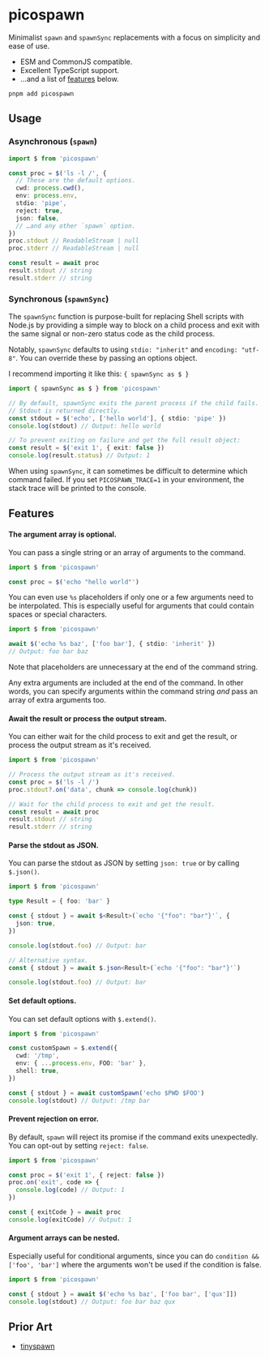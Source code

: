 # picospawn

Minimalist `spawn` and `spawnSync` replacements with a focus on simplicity and ease of use.

- ESM and CommonJS compatible.
- Excellent TypeScript support.
- …and a list of [features](#features) below.

```
pnpm add picospawn
```

## Usage

### Asynchronous (`spawn`)

```ts
import $ from 'picospawn'

const proc = $('ls -l /', {
  // These are the default options.
  cwd: process.cwd(),
  env: process.env,
  stdio: 'pipe',
  reject: true,
  json: false,
  // …and any other `spawn` option.
})
proc.stdout // ReadableStream | null
proc.stderr // ReadableStream | null

const result = await proc
result.stdout // string
result.stderr // string
```

### Synchronous (`spawnSync`)

The `spawnSync` function is purpose-built for replacing Shell scripts with Node.js by providing a simple way to block on a child process and exit with the same signal or non-zero status code as the child process.

Notably, `spawnSync` defaults to using `stdio: "inherit"` and `encoding: "utf-8"`. You can override these by passing an options object.

I recommend importing it like this: `{ spawnSync as $ }`

```ts
import { spawnSync as $ } from 'picospawn'

// By default, spawnSync exits the parent process if the child fails.
// Stdout is returned directly.
const stdout = $('echo', ['hello world'], { stdio: 'pipe' })
console.log(stdout) // Output: hello world

// To prevent exiting on failure and get the full result object:
const result = $('exit 1', { exit: false })
console.log(result.status) // Output: 1
```

When using `spawnSync`, it can sometimes be difficult to determine which command failed. If you set `PICOSPAWN_TRACE=1` in your environment, the stack trace will be printed to the console.

## Features

#### The argument array is optional.

You can pass a single string or an array of arguments to the command.

```ts
import $ from 'picospawn'

const proc = $('echo "hello world"')
```

You can even use `%s` placeholders if only one or a few arguments need to be interpolated. This is especially useful for arguments that could contain spaces or special characters.

```ts
import $ from 'picospawn'

await $('echo %s baz', ['foo bar'], { stdio: 'inherit' })
// Output: foo bar baz
```

Note that placeholders are unnecessary at the end of the command string.

Any extra arguments are included at the end of the command. In other words, you can specify arguments within the command string _and_ pass an array of extra arguments too.

#### Await the result or process the output stream.

You can either wait for the child process to exit and get the result, or process the output stream as it's received.

```ts
import $ from 'picospawn'

// Process the output stream as it's received.
const proc = $('ls -l /')
proc.stdout?.on('data', chunk => console.log(chunk))

// Wait for the child process to exit and get the result.
const result = await proc
result.stdout // string
result.stderr // string
```

#### Parse the stdout as JSON.

You can parse the stdout as JSON by setting `json: true` or by calling `$.json()`.

```ts
import $ from 'picospawn'

type Result = { foo: 'bar' }

const { stdout } = await $<Result>(`echo '{"foo": "bar"}'`, {
  json: true,
})

console.log(stdout.foo) // Output: bar

// Alternative syntax.
const { stdout } = await $.json<Result>(`echo '{"foo": "bar"}'`)

console.log(stdout.foo) // Output: bar
```

#### Set default options.

You can set default options with `$.extend()`.

```ts
import $ from 'picospawn'

const customSpawn = $.extend({
  cwd: '/tmp',
  env: { ...process.env, FOO: 'bar' },
  shell: true,
})

const { stdout } = await customSpawn('echo $PWD $FOO')
console.log(stdout) // Output: /tmp bar
```

#### Prevent rejection on error.

By default, `spawn` will reject its promise if the command exits unexpectedly. You can opt-out by setting `reject: false`.

```ts
import $ from 'picospawn'

const proc = $('exit 1', { reject: false })
proc.on('exit', code => {
  console.log(code) // Output: 1
})

const { exitCode } = await proc
console.log(exitCode) // Output: 1
```

#### Argument arrays can be nested.

Especially useful for conditional arguments, since you can do `condition && ['foo', 'bar']` where the arguments won't be used if the condition is false.

```ts
import $ from 'picospawn'

const { stdout } = await $('echo %s baz', ['foo bar', ['qux']])
console.log(stdout) // Output: foo bar baz qux
```

## Prior Art

- [tinyspawn](https://github.com/microlinkhq/tinyspawn)
